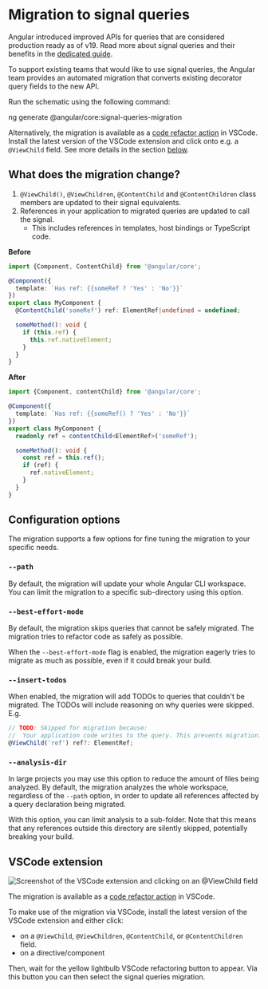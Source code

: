 # Migration to signal queries

Angular introduced improved APIs for queries that are considered
production ready as of v19.
Read more about signal queries and their benefits in the [dedicated guide](guide/signals/queries).

To support existing teams that would like to use signal queries, the Angular team
provides an automated migration that converts existing decorator query fields to the new API.

Run the schematic using the following command:

<docs-code
    language="shell"
    >
ng generate @angular/core:signal-queries-migration
</docs-code>

Alternatively, the migration is available as a [code refactor action](https://code.visualstudio.com/docs/typescript/typescript-refactoring#_refactoring) in VSCode.
Install the latest version of the VSCode extension and click onto e.g. a `@ViewChild` field.
See more details in the section [below](#vscode-extension).

## What does the migration change?

1. `@ViewChild()`, `@ViewChildren`, `@ContentChild` and `@ContentChildren` class members
   are updated to their signal equivalents.
2. References in your application to migrated queries are updated to call the signal.
   - This includes references in templates, host bindings or TypeScript code.

**Before**

```typescript
import {Component, ContentChild} from '@angular/core';

@Component({
  template: `Has ref: {{someRef ? 'Yes' : 'No'}}`
})
export class MyComponent {
  @ContentChild('someRef') ref: ElementRef|undefined = undefined;

  someMethod(): void {
    if (this.ref) {
      this.ref.nativeElement;
    }
  }
}
```

**After**

```typescript
import {Component, contentChild} from '@angular/core';

@Component({
  template: `Has ref: {{someRef() ? 'Yes' : 'No'}}`
})
export class MyComponent {
  readonly ref = contentChild<ElementRef>('someRef');

  someMethod(): void {
    const ref = this.ref();
    if (ref) {
      ref.nativeElement;
    }
  }
}
```

## Configuration options

The migration supports a few options for fine tuning the migration to your specific needs.

### `--path`

By default, the migration will update your whole Angular CLI workspace.
You can limit the migration to a specific sub-directory using this option.

### `--best-effort-mode`

By default, the migration skips queries that cannot be safely migrated.
The migration tries to refactor code as safely as possible.

When the `--best-effort-mode` flag is enabled, the migration eagerly
tries to migrate as much as possible, even if it could break your build.

### `--insert-todos`

When enabled, the migration will add TODOs to queries that couldn't be migrated.
The TODOs will include reasoning on why queries were skipped. E.g.

```ts
// TODO: Skipped for migration because:
//  Your application code writes to the query. This prevents migration.
@ViewChild('ref') ref?: ElementRef;
```

### `--analysis-dir`

In large projects you may use this option to reduce the amount of files being analyzed.
By default, the migration analyzes the whole workspace, regardless of the `--path` option, in
order to update all references affected by a query declaration being migrated.

With this option, you can limit analysis to a sub-folder. Note that this means that any
references outside this directory are silently skipped, potentially breaking your build.

## VSCode extension

![Screenshot of the VSCode extension and clicking on an `@ViewChild` field](assets/images/migrations/signal-queries-vscode.png 'Screenshot of the VSCode extension and clicking on an `@ViewChild` field.')

The migration is available as a [code refactor action](https://code.visualstudio.com/docs/typescript/typescript-refactoring#_refactoring) in VSCode.

To make use of the migration via VSCode, install the latest version of the VSCode extension and either click:

- on a `@ViewChild`, `@ViewChildren`, `@ContentChild`, or `@ContentChildren` field.
- on a directive/component

Then, wait for the yellow lightbulb VSCode refactoring button to appear.
Via this button you can then select the signal queries migration.
